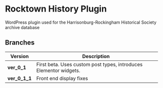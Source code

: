 # Rocktown History Plugin

WordPress plugin used for the Harrisonburg-Rockingham Historical Society archive database

## Branches

| Version       | Description                                                       |
| ------------- | ----------------------------------------------------------------- |
| **ver_0_1**   | First beta. Uses custom post types, introduces Elementor widgets. |
| **ver_0_1_1** | Front end display fixes                                           |